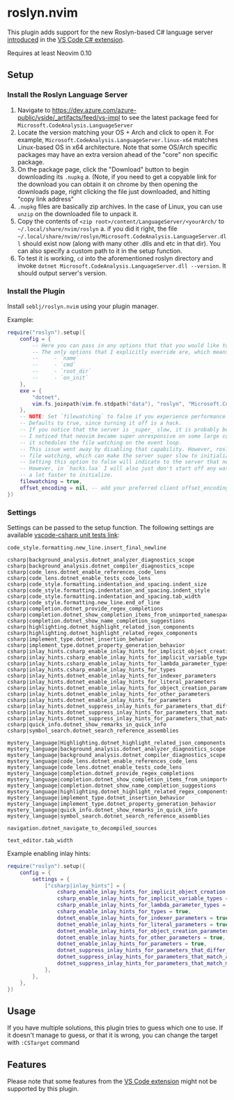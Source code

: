 # roslyn.nvim

This plugin adds support for the new Roslyn-based C# language server [introduced](https://devblogs.microsoft.com/visualstudio/announcing-csharp-dev-kit-for-visual-studio-code) in the [VS Code C# extension](https://github.com/dotnet/vscode-csharp).

Requires at least Neovim 0.10

## Setup

### Install the Roslyn Language Server

1. Navigate to https://dev.azure.com/azure-public/vside/_artifacts/feed/vs-impl to see the latest package feed for `Microsoft.CodeAnalysis.LanguageServer`
2. Locate the version matching your OS + Arch and click to open it. For example, `Microsoft.CodeAnalysis.LanguageServer.linux-x64` matches Linux-based OS in x64 architecture. Note that some OS/Arch specific packages may have an extra version ahead of the "core" non specific package.
3. On the package page, click the "Download" button to begin downloading its `.nupkg`
   a. (Note, if you need to get a copyable link for the download you can obtain it on chrome by then opening the downloads page, right clicking the file just downloaded, and hitting "copy link address"
4. `.nupkg` files are basically zip archives. In the case of Linux, you can use `unzip` on the downloaded file to unpack it.
5. Copy the contents of `<zip root>/content/LanguageServer/<yourArch/` to `~/.local/share/nvim/roslyn`
   a. if you did it right, the file `~/.local/share/nvim/roslyn/Microsoft.CodeAnalysis.LanguageServer.dll` should exist now (along with many other .dlls and etc in that dir).
   You can also specify a custom path to it in the setup function.
6. To test it is working, `cd` into the aforementioned roslyn directory and invoke `dotnet Microsoft.CodeAnalysis.LanguageServer.dll --version`. It should output server's version.

### Install the Plugin

Install `seblj/roslyn.nvim` using your plugin manager.

Example:

```lua
require("roslyn").setup({
    config = {
        -- Here you can pass in any options that that you would like to pass to `vim.lsp.start`
        -- The only options that I explicitly override are, which means won't have any effect of setting here are:
        --     - `name`
        --     - `cmd`
        --     - `root_dir`
        --     - `on_init`
    },
    exe = {
        "dotnet",
        vim.fs.joinpath(vim.fn.stdpath("data"), "roslyn", "Microsoft.CodeAnalysis.LanguageServer.dll"),
    },
    -- NOTE: Set `filewatching` to false if you experience performance problems.
    -- Defaults to true, since turning it off is a hack.
    -- If you notice that the server is _super_ slow, it is probably because of file watching
    -- I noticed that neovim became super unresponsive on some large codebases, and that was because
    -- it schedules the file watching on the event loop.
    -- This issue went away by disabling that capability. However, roslyn will fallback to its own
    -- file watching, which can make the server super slow to initialize.
    -- Setting this option to false will indicate to the server that neovim will do the file watching.
    -- However, in `hacks.lua` I will also just don't start off any watchers, which seems to make the server
    -- a lot faster to initialize.
    filewatching = true,
    offset_encoding = nil, -- add your preferred client offset_encoding here since on_init is overwritten
})
```

### Settings

Settings can be passed to the setup function. The following settings are available [vscode-csharp unit tests link](https://github.com/dotnet/vscode-csharp/blob/main/test/unitTests/configurationMiddleware.test.ts):

```
code_style.formatting.new_line.insert_final_newline

csharp|background_analysis.dotnet_analyzer_diagnostics_scope
csharp|background_analysis.dotnet_compiler_diagnostics_scope
csharp|code_lens.dotnet_enable_references_code_lens
csharp|code_lens.dotnet_enable_tests_code_lens
csharp|code_style.formatting.indentation_and_spacing.indent_size
csharp|code_style.formatting.indentation_and_spacing.indent_style
csharp|code_style.formatting.indentation_and_spacing.tab_width
csharp|code_style.formatting.new_line.end_of_line
csharp|completion.dotnet_provide_regex_completions
csharp|completion.dotnet_show_completion_items_from_unimported_namespaces
csharp|completion.dotnet_show_name_completion_suggestions
csharp|highlighting.dotnet_highlight_related_json_components
csharp|highlighting.dotnet_highlight_related_regex_components
csharp|implement_type.dotnet_insertion_behavior
csharp|implement_type.dotnet_property_generation_behavior
csharp|inlay_hints.csharp_enable_inlay_hints_for_implicit_object_creation
csharp|inlay_hints.csharp_enable_inlay_hints_for_implicit_variable_types
csharp|inlay_hints.csharp_enable_inlay_hints_for_lambda_parameter_types
csharp|inlay_hints.csharp_enable_inlay_hints_for_types
csharp|inlay_hints.dotnet_enable_inlay_hints_for_indexer_parameters
csharp|inlay_hints.dotnet_enable_inlay_hints_for_literal_parameters
csharp|inlay_hints.dotnet_enable_inlay_hints_for_object_creation_parameters
csharp|inlay_hints.dotnet_enable_inlay_hints_for_other_parameters
csharp|inlay_hints.dotnet_enable_inlay_hints_for_parameters
csharp|inlay_hints.dotnet_suppress_inlay_hints_for_parameters_that_differ_only_by_suffix
csharp|inlay_hints.dotnet_suppress_inlay_hints_for_parameters_that_match_argument_name
csharp|inlay_hints.dotnet_suppress_inlay_hints_for_parameters_that_match_method_intent
csharp|quick_info.dotnet_show_remarks_in_quick_info
csharp|symbol_search.dotnet_search_reference_assemblies

mystery_language|Highlighting.dotnet_highlight_related_json_components
mystery_language|background_analysis.dotnet_analyzer_diagnostics_scope
mystery_language|background_analysis.dotnet_compiler_diagnostics_scope
mystery_language|code_lens.dotnet_enable_references_code_lens
mystery_language|code_lens.dotnet_enable_tests_code_lens
mystery_language|completion.dotnet_provide_regex_completions
mystery_language|completion.dotnet_show_completion_items_from_unimported_namespaces
mystery_language|completion.dotnet_show_name_completion_suggestions
mystery_language|highlighting.dotnet_highlight_related_regex_components
mystery_language|implement_type.dotnet_insertion_behavior
mystery_language|implement_type.dotnet_property_generation_behavior
mystery_language|quick_info.dotnet_show_remarks_in_quick_info
mystery_language|symbol_search.dotnet_search_reference_assemblies

navigation.dotnet_navigate_to_decompiled_sources

text_editor.tab_width
```

Example enabling inlay hints:

```lua
require("roslyn").setup({
    config = {
        settings = {
            ["csharp|inlay_hints"] = {
                csharp_enable_inlay_hints_for_implicit_object_creation = true,
                csharp_enable_inlay_hints_for_implicit_variable_types = true,
                csharp_enable_inlay_hints_for_lambda_parameter_types = true,
                csharp_enable_inlay_hints_for_types = true,
                dotnet_enable_inlay_hints_for_indexer_parameters = true,
                dotnet_enable_inlay_hints_for_literal_parameters = true,
                dotnet_enable_inlay_hints_for_object_creation_parameters = true,
                dotnet_enable_inlay_hints_for_other_parameters = true,
                dotnet_enable_inlay_hints_for_parameters = true,
                dotnet_suppress_inlay_hints_for_parameters_that_differ_only_by_suffix = true,
                dotnet_suppress_inlay_hints_for_parameters_that_match_argument_name = true,
                dotnet_suppress_inlay_hints_for_parameters_that_match_method_intent = true,
            },
        },
    },
})
```

## Usage

If you have multiple solutions, this plugin tries to guess which one to use. If it doesn't manage to guess, or that it is wrong, you can change the target with `:CSTarget` command

## Features

Please note that some features from the [VS Code extension](https://github.com/dotnet/vscode-csharp) might not be supported by this plugin.
